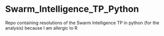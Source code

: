 # Swarm_Intelligence_TP_Python
Repo containing resolutions of the Swarm Intelligence TP in python (for the analysis) because I am allergic to R
